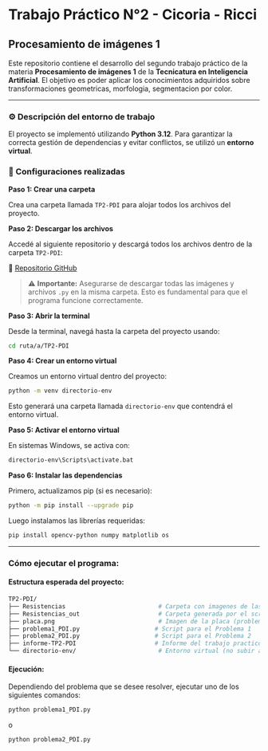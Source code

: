# Trabajo Práctico N°2 - Cicoria - Ricci
## Procesamiento de imágenes 1
Este repositorio contiene el desarrollo del segundo trabajo práctico de la materia **Procesamiento de imágenes 1** de la **Tecnicatura en Inteligencia Artificial**. El objetivo es poder aplicar los conocimientos adquiridos sobre transformaciones geometricas, morfologia, segmentacion por color.

---
### ⚙️ Descripción del entorno de trabajo

El proyecto se implementó utilizando **Python 3.12**. Para garantizar la correcta gestión de dependencias y evitar conflictos, se utilizó un **entorno virtual**.

### 🔧 Configuraciones realizadas

**Paso 1: Crear una carpeta**

Crea una carpeta llamada `TP2-PDI` para alojar todos los archivos del proyecto.

**Paso 2: Descargar los archivos**

Accedé al siguiente repositorio y descargá todos los archivos dentro de la carpeta `TP2-PDI`:

🔗 [Repositorio GitHub](https://github.com/guillericci/TP2_PDI_CICORIA_RICCI)

> ⚠️ **Importante:** Asegurarse de descargar todas las imágenes y archivos `.py`  en la misma carpeta. Esto es fundamental para que el programa funcione correctamente.

**Paso 3: Abrir la terminal**

Desde la terminal, navegá hasta la carpeta del proyecto usando:

```bash
cd ruta/a/TP2-PDI
```

**Paso 4: Crear un entorno virtual**

Creamos un entorno virtual dentro del proyecto:
```bash
python -m venv directorio-env
```
Esto generará una carpeta llamada `directorio-env` que contendrá el entorno virtual.

**Paso 5: Activar el entorno virtual**

En sistemas Windows, se activa con:

```bash
directorio-env\Scripts\activate.bat
```

**Paso 6: Instalar las dependencias**

Primero, actualizamos pip (si es necesario):

```bash
python -m pip install --upgrade pip
```
Luego instalamos las librerías requeridas:

```bash
pip install opencv-python numpy matplotlib os
```
---
### Cómo ejecutar el programa: 

#### Estructura esperada del proyecto:

```bash
TP2-PDI/
├── Resistencias                          # Carpeta con imagenes de las resistencias del problema 2
├── Resistencias_out                      # Carpeta generada por el script del problema 2
├── placa.png                             # Imagen de la placa (problema 1)
├── problema1_PDI.py                     # Script para el Problema 1
├── problema2_PDI.py                     # Script para el Problema 2
├── informe-TP2-PDI                      # Informe del trabajo practico
└── directorio-env/                       # Entorno virtual (no subir a GitHub)
````

#### Ejecución:

Dependiendo del problema que se desee resolver, ejecutar uno de los siguientes comandos:
```bash
python problema1_PDI.py
```
o
```bash
python problema2_PDI.py
```

